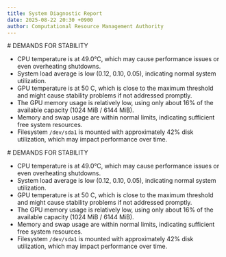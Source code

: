 ```yaml
---
title: System Diagnostic Report
date: 2025-08-22 20:30 +0900
author: Computational Resource Management Authority
---
```

\# DEMANDS FOR STABILITY

* CPU temperature is at 49.0°C, which may cause performance issues or even overheating shutdowns. 
* System load average is low (0.12, 0.10, 0.05), indicating normal system utilization.
* GPU temperature is at 50 C, which is close to the maximum threshold and might cause stability problems if not addressed promptly.
* The GPU memory usage is relatively low, using only about 16% of the available capacity (1024 MiB / 6144 MiB).
* Memory and swap usage are within normal limits, indicating sufficient free system resources.
* Filesystem `/dev/sda1` is mounted with approximately 42% disk utilization, which may impact performance over time.

\# DEMANDS FOR STABILITY

* CPU temperature is at 49.0°C, which may cause performance issues or even overheating shutdowns.
* System load average is low (0.12, 0.10, 0.05), indicating normal system utilization.
* GPU temperature is at 50 C, which is close to the maximum threshold and might cause stability problems if not addressed promptly.
* The GPU memory usage is relatively low, using only about 16% of the available capacity (1024 MiB / 6144 MiB).
* Memory and swap usage are within normal limits, indicating sufficient free system resources.
* Filesystem `/dev/sda1` is mounted with approximately 42% disk utilization, which may impact performance over time.
